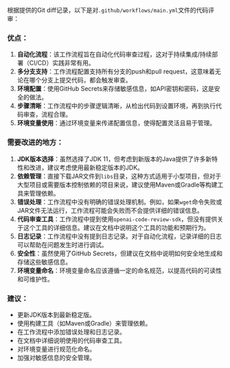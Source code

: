 根据提供的Git diff记录，以下是对`.github/workflows/main.yml`文件的代码评审：

### 优点：

1. **自动化流程**：该工作流程旨在自动化代码审查过程，这对于持续集成/持续部署（CI/CD）实践非常有用。
2. **多分支支持**：工作流程配置支持所有分支的push和pull request，这意味着无论在哪个分支上提交代码，都会触发审查。
3. **环境配置**：使用GitHub Secrets来存储敏感信息，如API密钥和密码，这是安全的做法。
4. **步骤清晰**：工作流程中的步骤逻辑清晰，从检出代码到设置环境，再到执行代码审查，流程合理。
5. **环境变量使用**：通过环境变量来传递配置信息，使得配置灵活且易于管理。

### 需要改进的地方：

1. **JDK版本选择**：虽然选择了JDK 11，但考虑到新版本的Java提供了许多新特性和改进，建议考虑使用最新稳定版本的JDK。
2. **依赖管理**：直接下载JAR文件到`libs`目录，这种方式适用于小型项目，但对于大型项目或需要版本控制依赖的项目来说，建议使用Maven或Gradle等构建工具来管理依赖。
3. **错误处理**：工作流程中没有明确的错误处理机制。例如，如果`wget`命令失败或JAR文件无法运行，工作流程可能会失败而不会提供详细的错误信息。
4. **代码审查工具**：工作流程中提到使用`openai-code-review-sdk`，但没有提供关于这个工具的详细信息。建议在文档中说明这个工具的功能和预期行为。
5. **日志记录**：工作流程中没有提到日志记录。对于自动化流程，记录详细的日志可以帮助在问题发生时进行调试。
6. **安全性**：虽然使用了GitHub Secrets，但建议在文档中说明如何安全地生成和存储这些敏感信息。
7. **环境变量命名**：环境变量命名应该遵循一定的命名规范，以提高代码的可读性和可维护性。

### 建议：

- 更新JDK版本到最新稳定版。
- 使用构建工具（如Maven或Gradle）来管理依赖。
- 在工作流程中添加错误处理和日志记录。
- 在文档中详细说明使用的代码审查工具。
- 对环境变量进行规范化命名。
- 加强对敏感信息的安全管理。